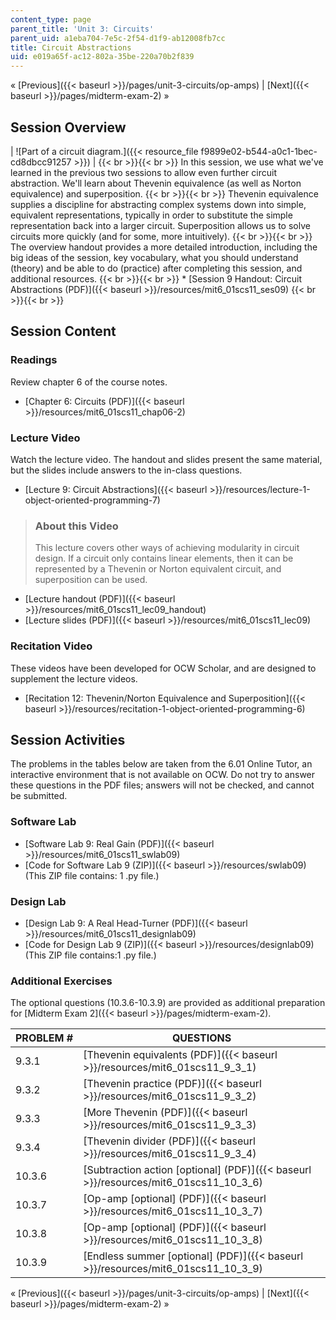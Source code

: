 ```yaml
---
content_type: page
parent_title: 'Unit 3: Circuits'
parent_uid: a1eba704-7e5c-2f54-d1f9-ab12008fb7cc
title: Circuit Abstractions
uid: e019a65f-ac12-802a-35be-220a70b2f839
---
```


« [Previous]({{< baseurl >}}/pages/unit-3-circuits/op-amps) | [Next]({{< baseurl >}}/pages/midterm-exam-2) »

Session Overview
----------------

| ![Part of a circuit diagram.]({{< resource_file f9899e02-b544-a0c1-1bec-cd8dbcc91257 >}}) |  {{< br >}}{{< br >}} In this session, we use what we've learned in the previous two sessions to allow even further circuit abstraction. We'll learn about Thevenin equivalence (as well as Norton equivalence) and superposition. {{< br >}}{{< br >}} Thevenin equivalence supplies a discipline for abstracting complex systems down into simple, equivalent representations, typically in order to substitute the simple representation back into a larger circuit. Superposition allows us to solve circuits more quickly (and for some, more intuitively). {{< br >}}{{< br >}} The overview handout provides a more detailed introduction, including the big ideas of the session, key vocabulary, what you should understand (theory) and be able to do (practice) after completing this session, and additional resources. {{< br >}}{{< br >}} *   [Session 9 Handout: Circuit Abstractions (PDF)]({{< baseurl >}}/resources/mit6_01scs11_ses09) {{< br >}}{{< br >}}  

Session Content
---------------

### Readings

Review chapter 6 of the course notes.

*   [Chapter 6: Circuits (PDF)]({{< baseurl >}}/resources/mit6_01scs11_chap06-2)

### Lecture Video

Watch the lecture video. The handout and slides present the same material, but the slides include answers to the in-class questions.

*   [Lecture 9: Circuit Abstractions]({{< baseurl >}}/resources/lecture-1-object-oriented-programming-7)

> ### About this Video
> 
> This lecture covers other ways of achieving modularity in circuit design. If a circuit only contains linear elements, then it can be represented by a Thevenin or Norton equivalent circuit, and superposition can be used.

*   [Lecture handout (PDF)]({{< baseurl >}}/resources/mit6_01scs11_lec09_handout)
*   [Lecture slides (PDF)]({{< baseurl >}}/resources/mit6_01scs11_lec09)

### Recitation Video

These videos have been developed for OCW Scholar, and are designed to supplement the lecture videos.

*   [Recitation 12: Thevenin/Norton Equivalence and Superposition]({{< baseurl >}}/resources/recitation-1-object-oriented-programming-6)

Session Activities
------------------

The problems in the tables below are taken from the 6.01 Online Tutor, an interactive environment that is not available on OCW. Do not try to answer these questions in the PDF files; answers will not be checked, and cannot be submitted.

### Software Lab

*   [Software Lab 9: Real Gain (PDF)]({{< baseurl >}}/resources/mit6_01scs11_swlab09)
*   [Code for Software Lab 9 (ZIP)]({{< baseurl >}}/resources/swlab09) (This ZIP file contains: 1 .py file.)

### Design Lab

*   [Design Lab 9: A Real Head-Turner (PDF)]({{< baseurl >}}/resources/mit6_01scs11_designlab09)
*   [Code for Design Lab 9 (ZIP)]({{< baseurl >}}/resources/designlab09) (This ZIP file contains:1 .py file.)

### Additional Exercises

The optional questions (10.3.6-10.3.9) are provided as additional preparation for [Midterm Exam 2]({{< baseurl >}}/pages/midterm-exam-2).

| PROBLEM # | QUESTIONS |
| --- | --- |
| 9.3.1 | [Thevenin equivalents (PDF)]({{< baseurl >}}/resources/mit6_01scs11_9_3_1) |
| 9.3.2 | [Thevenin practice (PDF)]({{< baseurl >}}/resources/mit6_01scs11_9_3_2) |
| 9.3.3 | [More Thevenin (PDF)]({{< baseurl >}}/resources/mit6_01scs11_9_3_3) |
| 9.3.4 | [Thevenin divider (PDF)]({{< baseurl >}}/resources/mit6_01scs11_9_3_4) |
| 10.3.6 | [Subtraction action \[optional\] (PDF)]({{< baseurl >}}/resources/mit6_01scs11_10_3_6) |
| 10.3.7 | [Op-amp \[optional\] (PDF)]({{< baseurl >}}/resources/mit6_01scs11_10_3_7) |
| 10.3.8 | [Op-amp \[optional\] (PDF)]({{< baseurl >}}/resources/mit6_01scs11_10_3_8) |
| 10.3.9 | [Endless summer \[optional\] (PDF)]({{< baseurl >}}/resources/mit6_01scs11_10_3_9) 

« [Previous]({{< baseurl >}}/pages/unit-3-circuits/op-amps) | [Next]({{< baseurl >}}/pages/midterm-exam-2) »